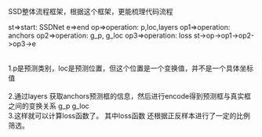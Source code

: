 SSD整体流程框架，根据这个框架，更能梳理代码流程

st=>start: SSDNet
e=>end
op=>operation: p,loc,layers
op1=>operation: anchors
op2=>operation: g_p, g_loc
op3=>operation: loss
st->op->op1->op2->op3->e

<br/>1.p是预测类别，loc是预测位置，但这个位置是一个变换值，并不是一个具体坐标值  
</br>2.通过layers 获取anchors预测框的信息，然后进行encode得到预测框与真实框
之间的变换关系 g_p g_loc </br>3.这样就可以计算loss函数了。
其中loss函数 还根据正反样本进行了一定的比例筛选。

